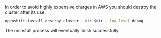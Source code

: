 In order to avoid highly expensive charges in AWS you should destroy the cluster after its use:
```BASH
openshift-install destroy cluster --dir $dir --log-level debug
```
The uninstall process will eventually finish successfully.
